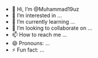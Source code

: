 - 👋 Hi, I’m @Muhammad19uz
- 👀 I’m interested in ...
- 🌱 I’m currently learning ...
- 💞️ I’m looking to collaborate on ...
- 📫 How to reach me ...
- 😄 Pronouns: ...
- ⚡ Fun fact: ...

<!---
Muhammad19uz/Muhammad19uz is a ✨ special ✨ repository because its `README.md` (this file) appears on your GitHub profile.
You can click the Preview link to take a look at your changes.
--->
